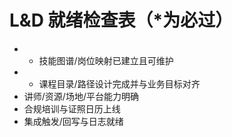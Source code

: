 # L&D 就绪检查表（\*为必过）

- - 技能图谱/岗位映射已建立且可维护
- - 课程目录/路径设计完成并与业务目标对齐
- 讲师/资源/场地/平台能力明确
- 合规培训与证照日历上线
- 集成触发/回写与日志就绪
